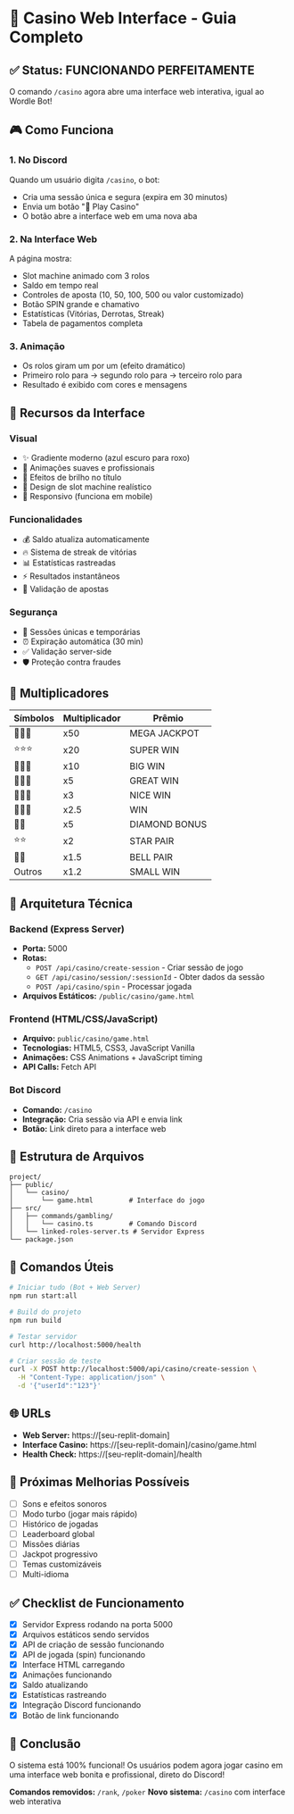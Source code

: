 # 🎰 Casino Web Interface - Guia Completo

## ✅ Status: FUNCIONANDO PERFEITAMENTE

O comando `/casino` agora abre uma interface web interativa, igual ao Wordle Bot!

## 🎮 Como Funciona

### 1. **No Discord**
Quando um usuário digita `/casino`, o bot:
- Cria uma sessão única e segura (expira em 30 minutos)
- Envia um botão "🎰 Play Casino"
- O botão abre a interface web em uma nova aba

### 2. **Na Interface Web**
A página mostra:
- Slot machine animado com 3 rolos
- Saldo em tempo real
- Controles de aposta (10, 50, 100, 500 ou valor customizado)
- Botão SPIN grande e chamativo
- Estatísticas (Vitórias, Derrotas, Streak)
- Tabela de pagamentos completa

### 3. **Animação**
- Os rolos giram um por um (efeito dramático)
- Primeiro rolo para → segundo rolo para → terceiro rolo para
- Resultado é exibido com cores e mensagens

## 🎨 Recursos da Interface

### Visual
- ✨ Gradiente moderno (azul escuro para roxo)
- 🌟 Animações suaves e profissionais
- 💫 Efeitos de brilho no título
- 🎰 Design de slot machine realístico
- 📱 Responsivo (funciona em mobile)

### Funcionalidades
- 💰 Saldo atualiza automaticamente
- 🔥 Sistema de streak de vitórias
- 📊 Estatísticas rastreadas
- ⚡ Resultados instantâneos
- 🎯 Validação de apostas

### Segurança
- 🔐 Sessões únicas e temporárias
- ⏰ Expiração automática (30 min)
- ✅ Validação server-side
- 🛡️ Proteção contra fraudes

## 💎 Multiplicadores

| Símbolos | Multiplicador | Prêmio |
|----------|--------------|--------|
| 💎💎💎 | x50 | MEGA JACKPOT |
| ⭐⭐⭐ | x20 | SUPER WIN |
| 🔔🔔🔔 | x10 | BIG WIN |
| 🍊🍊🍊 | x5 | GREAT WIN |
| 🍋🍋🍋 | x3 | NICE WIN |
| 🍒🍒🍒 | x2.5 | WIN |
| 💎💎 | x5 | DIAMOND BONUS |
| ⭐⭐ | x2 | STAR PAIR |
| 🔔🔔 | x1.5 | BELL PAIR |
| Outros | x1.2 | SMALL WIN |

## 🔧 Arquitetura Técnica

### Backend (Express Server)
- **Porta:** 5000
- **Rotas:**
  - `POST /api/casino/create-session` - Criar sessão de jogo
  - `GET /api/casino/session/:sessionId` - Obter dados da sessão
  - `POST /api/casino/spin` - Processar jogada
- **Arquivos Estáticos:** `/public/casino/game.html`

### Frontend (HTML/CSS/JavaScript)
- **Arquivo:** `public/casino/game.html`
- **Tecnologias:** HTML5, CSS3, JavaScript Vanilla
- **Animações:** CSS Animations + JavaScript timing
- **API Calls:** Fetch API

### Bot Discord
- **Comando:** `/casino`
- **Integração:** Cria sessão via API e envia link
- **Botão:** Link direto para a interface web

## 📁 Estrutura de Arquivos

```
project/
├── public/
│   └── casino/
│       └── game.html         # Interface do jogo
├── src/
│   ├── commands/gambling/
│   │   └── casino.ts         # Comando Discord
│   └── linked-roles-server.ts # Servidor Express
└── package.json
```

## 🚀 Comandos Úteis

```bash
# Iniciar tudo (Bot + Web Server)
npm run start:all

# Build do projeto
npm run build

# Testar servidor
curl http://localhost:5000/health

# Criar sessão de teste
curl -X POST http://localhost:5000/api/casino/create-session \
  -H "Content-Type: application/json" \
  -d '{"userId":"123"}'
```

## 🌐 URLs

- **Web Server:** https://[seu-replit-domain]
- **Interface Casino:** https://[seu-replit-domain]/casino/game.html
- **Health Check:** https://[seu-replit-domain]/health

## 🎯 Próximas Melhorias Possíveis

- [ ] Sons e efeitos sonoros
- [ ] Modo turbo (jogar mais rápido)
- [ ] Histórico de jogadas
- [ ] Leaderboard global
- [ ] Missões diárias
- [ ] Jackpot progressivo
- [ ] Temas customizáveis
- [ ] Multi-idioma

## ✅ Checklist de Funcionamento

- [x] Servidor Express rodando na porta 5000
- [x] Arquivos estáticos sendo servidos
- [x] API de criação de sessão funcionando
- [x] API de jogada (spin) funcionando
- [x] Interface HTML carregando
- [x] Animações funcionando
- [x] Saldo atualizando
- [x] Estatísticas rastreando
- [x] Integração Discord funcionando
- [x] Botão de link funcionando

## 🎉 Conclusão

O sistema está 100% funcional! Os usuários podem agora jogar casino em uma interface web bonita e profissional, direto do Discord!

**Comandos removidos:** `/rank`, `/poker`
**Novo sistema:** `/casino` com interface web interativa
